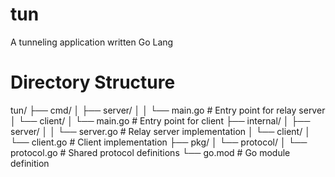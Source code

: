 # tun
A tunneling application written Go Lang

# Directory Structure

tun/
├── cmd/
│   ├── server/
│   │   └── main.go       # Entry point for relay server
│   └── client/
│       └── main.go       # Entry point for client
├── internal/
│   ├── server/
│   │   └── server.go     # Relay server implementation
│   └── client/
│       └── client.go     # Client implementation
├── pkg/
│   └── protocol/
│       └── protocol.go   # Shared protocol definitions
└── go.mod               # Go module definition
